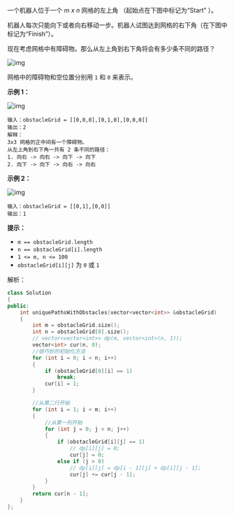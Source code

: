 一个机器人位于一个 *m x n* 网格的左上角 （起始点在下图中标记为“Start” ）。

机器人每次只能向下或者向右移动一步。机器人试图达到网格的右下角（在下图中标记为“Finish”）。

现在考虑网格中有障碍物。那么从左上角到右下角将会有多少条不同的路径？

![img](https://assets.leetcode-cn.com/aliyun-lc-upload/uploads/2018/10/22/robot_maze.png)

网格中的障碍物和空位置分别用 `1` 和 `0` 来表示。

 

**示例 1：**

![img](https://assets.leetcode.com/uploads/2020/11/04/robot1.jpg)

```
输入：obstacleGrid = [[0,0,0],[0,1,0],[0,0,0]]
输出：2
解释：
3x3 网格的正中间有一个障碍物。
从左上角到右下角一共有 2 条不同的路径：
1. 向右 -> 向右 -> 向下 -> 向下
2. 向下 -> 向下 -> 向右 -> 向右
```

**示例 2：**

![img](https://assets.leetcode.com/uploads/2020/11/04/robot2.jpg)

```
输入：obstacleGrid = [[0,1],[0,0]]
输出：1
```

 

**提示：**

- `m == obstacleGrid.length`
- `n == obstacleGrid[i].length`
- `1 <= m, n <= 100`
- `obstacleGrid[i][j]` 为 `0` 或 `1`

解析：

```c++
class Solution
{
public:
    int uniquePathsWithObstacles(vector<vector<int>> &obstacleGrid)
    {
        int m = obstacleGrid.size();
        int n = obstacleGrid[0].size();
        // vector<vector<int>> dp(m, vector<int>(n, 1));
        vector<int> cur(n, 0);
        //很巧妙的初始化方法
        for (int i = 0; i < n; i++)
        {
            if (obstacleGrid[0][i] == 1)
                break;
            cur[i] = 1;
        }

        //从第二行开始
        for (int i = 1; i < m; i++)
        {
            //从第一列开始
            for (int j = 0; j < n; j++)
            {
                if (obstacleGrid[i][j] == 1)
                    // dp[i][j] = 0;
                    cur[j] = 0;
                else if (j > 0)
                    // dp[i][j] = dp[i - 1][j] + dp[i][j - 1];
                    cur[j] += cur[j - 1];
            }
        }
        return cur[n - 1];
    }
};
```

